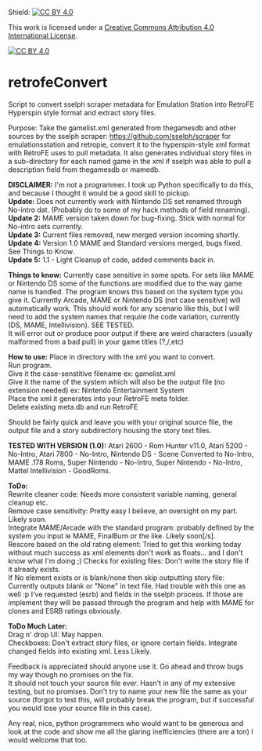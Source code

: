 Shield: [![CC BY 4.0][cc-by-shield]][cc-by]

This work is licensed under a
[Creative Commons Attribution 4.0 International License][cc-by].

[![CC BY 4.0][cc-by-image]][cc-by]

[cc-by]: http://creativecommons.org/licenses/by/4.0/
[cc-by-image]: https://i.creativecommons.org/l/by/4.0/88x31.png
[cc-by-shield]: https://img.shields.io/badge/License-CC%20BY%204.0-lightgrey.svg

# retrofeConvert
Script to convert sselph scraper metadata for Emulation Station into RetroFE Hyperspin style format and extract story files.  

Purpose: Take the gamelist.xml generated from thegamesdb and other sources by the sselph scraper: https://github.com/sselph/scraper for emulationsstation and retropie, convert it to the hyperspin-style xml format with RetroFE uses to pull metadata. It also generates individual story files in a sub-directory for each named game in the xml if sselph was able to pull a description field from thegamesdb or mamedb.  

**DISCLAIMER:** I'm not a programmer. I took up Python specifically to do this, and because I thought it would be a good skill to pickup.  
**Update:** Does not currently work with Nintendo DS set renamed through No-intro dat. (Probably do to some of my hack methods of field renaming).  
**Update 2:** MAME version taken down for bug-fixing. Stick with normal for No-intro sets currently.  
**Update 3:** Current files removed, new merged version incoming shortly.  
**Update 4:** Version 1.0 MAME and Standard versions merged, bugs fixed. See Things to Know.  
**Update 5:** 1.1 - Light Cleanup of code, added comments back in.  

**Things to know:** Currently case sensitive in some spots. For sets like MAME or Nintendo DS some of the functions are modified due to the way game name is handled. The program knows this based on the system type you give it. Currently Arcade, MAME or Nintendo DS (not case sensitive) will automatically work. This should work for any scenario like this, but I will need to add the system names that require the code variation, currently (DS, MAME, Intellivision). SEE TESTED.  
It will error out or produce poor output if there are weird characters (usually malformed from a bad pull) in your game titles (?,/,etc)   

**How to use:**
Place in directory with the xml you want to convert.  
Run program.  
Give it the case-senstitive filename ex: gamelist.xml  
Give it the name of the system which will also be the output file (no extension needed) ex: Nintendo Entertainment System  
Place the xml it generates into your RetroFE meta folder.  
Delete existing meta.db and run RetroFE  

Should be fairly quick and leave you with your original source file, the output file and a story subdirectory housing the story text files.  

**TESTED WITH VERSION (1.0):**
Atari 2600 - Rom Hunter v11.0,  Atari 5200 - No-Intro, Atari 7800 - No-Intro, Nintendo DS	 - Scene Converted to No-Intro, MAME .178 Roms, Super Nintendo - No-Intro, Super Nintendo - No-Intro, Mattel Intellivision - GoodRoms.  


**ToDo:**  
Rewrite cleaner code: Needs more consistent variable naming, general cleanup etc.  
Remove case sensitivity: Pretty easy I believe, an oversight on my part. Likely soon.  
Integrate MAME/Arcade with the standard program: probably defined by the system you input ie MAME, FinalBurn or the like. Likely soon[/s].  
Rescore based on the old rating element: Tried to get this working today without much success as xml elements don't work as floats... and I don't know what I'm doing ;)
Checks for existing files: Don't write the story file if it already exists.  
If No <description> element exists or is blank/none then skip outputting story file: Currently outputs blank or "None" in text file. Had trouble with this one as well :p
I've requested <rating> (esrb) and <cloneof> fields in the sselph process. If those are implement they will be passed through the program and help with MAME for clones and ESRB ratings obviously.  

**ToDo Much Later:**  
Drag n' drop UI: May happen.  
Checkboxes: Don't extract story files, or ignore certain fields. Integrate changed fields into existing xml. Less Likely.  

Feedback is appreciated should anyone use it. Go ahead and throw bugs my way though no promises on the fix.  
It should not touch your source file ever. Hasn't in any of my extensive testing, but no promises. Don't try to name your new file the same as your source (forgot to test this, will probably break the program, but if successful you would lose your source file in this case).  

Any real, nice, python programmers who would want to be generous and look at the code and show me all the glaring inefficiencies (there are a ton) I would welcome that too.  
